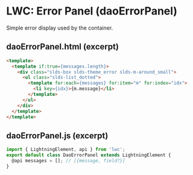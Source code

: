 # LWC: Error Panel (daoErrorPanel)

Simple error display used by the container.

## daoErrorPanel.html (excerpt)
```html
<template>
  <template if:true={messages.length}>
    <div class="slds-box slds-theme_error slds-m-around_small">
      <ul class="slds-list_dotted">
        <template for:each={messages} for:item="m" for:index="idx">
          <li key={idx}>{m.message}</li>
        </template>
      </ul>
    </div>
  </template>
</template>
```

## daoErrorPanel.js (excerpt)
```js
import { LightningElement, api } from 'lwc';
export default class DaoErrorPanel extends LightningElement {
  @api messages = []; // [{message, field?}]
}
```
